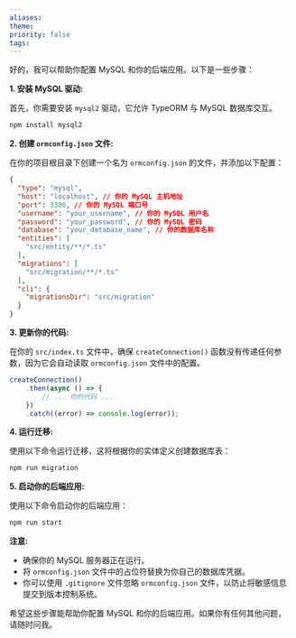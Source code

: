 ```yaml
---
aliases: 
theme: 
priority: false
tags:
---
```

好的，我可以帮助你配置 MySQL 和你的后端应用。以下是一些步骤：

**1. 安装 MySQL 驱动:**

首先，你需要安装 `mysql2` 驱动，它允许 TypeORM 与 MySQL 数据库交互。

```bash
npm install mysql2
```

**2. 创建 `ormconfig.json` 文件:**

在你的项目根目录下创建一个名为 `ormconfig.json` 的文件，并添加以下配置：

```json:ormconfig.json
{
  "type": "mysql",
  "host": "localhost", // 你的 MySQL 主机地址
  "port": 3306, // 你的 MySQL 端口号
  "username": "your_username", // 你的 MySQL 用户名
  "password": "your_password", // 你的 MySQL 密码
  "database": "your_database_name", // 你的数据库名称
  "entities": [
    "src/entity/**/*.ts"
  ],
  "migrations": [
    "src/migration/**/*.ts"
  ],
  "cli": {
    "migrationsDir": "src/migration"
  }
}
```

**3. 更新你的代码:**

在你的 `src/index.ts` 文件中，确保 `createConnection()` 函数没有传递任何参数，因为它会自动读取 `ormconfig.json` 文件中的配置。

```typescript:server/src/index.ts
createConnection()
    .then(async () => {
        // ... 你的代码 ...
    })
    .catch((error) => console.log(error));
```

**4. 运行迁移:**

使用以下命令运行迁移，这将根据你的实体定义创建数据库表：

```bash
npm run migration
```

**5. 启动你的后端应用:**

使用以下命令启动你的后端应用：

```bash
npm run start
```

**注意:**

* 确保你的 MySQL 服务器正在运行。
* 将 `ormconfig.json` 文件中的占位符替换为你自己的数据库凭据。
* 你可以使用 `.gitignore` 文件忽略 `ormconfig.json` 文件，以防止将敏感信息提交到版本控制系统。


希望这些步骤能帮助你配置 MySQL 和你的后端应用。如果你有任何其他问题，请随时问我。